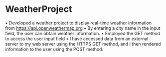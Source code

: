 # WeatherProject
• Developed a weather project to display real-time weather information from https://api.openweathermap.org
• By entering a city name in the input field, the user can obtain weather information.
• Employed the GET method to access the user input field
• I have accessed data from an external server to my web server using the HTTPS GET method, and I then rendered information to the user using the POST method.


